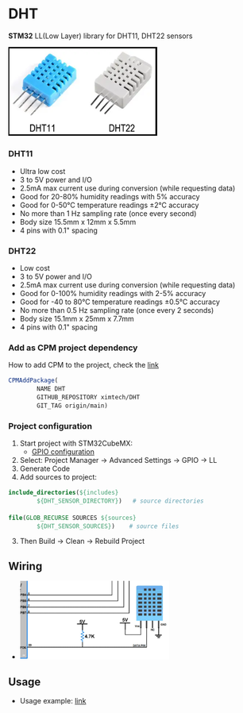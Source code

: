 # DHT

**STM32** LL(Low Layer) library for DHT11, DHT22 sensors

<img src="https://github.com/ximtech/DHT/blob/main/example/dht.PNG" alt="image" width="300"/>

### DHT11

- Ultra low cost
- 3 to 5V power and I/O
- 2.5mA max current use during conversion (while requesting data)
- Good for 20-80% humidity readings with 5% accuracy
- Good for 0-50°C temperature readings ±2°C accuracy
- No more than 1 Hz sampling rate (once every second)
- Body size 15.5mm x 12mm x 5.5mm
- 4 pins with 0.1" spacing

### DHT22

- Low cost
- 3 to 5V power and I/O
- 2.5mA max current use during conversion (while requesting data)
- Good for 0-100% humidity readings with 2-5% accuracy
- Good for -40 to 80°C temperature readings ±0.5°C accuracy
- No more than 0.5 Hz sampling rate (once every 2 seconds)
- Body size 15.1mm x 25mm x 7.7mm
- 4 pins with 0.1" spacing

### Add as CPM project dependency

How to add CPM to the project, check the [link](https://github.com/cpm-cmake/CPM.cmake)

```cmake
CPMAddPackage(
        NAME DHT
        GITHUB_REPOSITORY ximtech/DHT
        GIT_TAG origin/main)
```

### Project configuration

1. Start project with STM32CubeMX:
    * [GPIO configuration](https://github.com/ximtech/DHT/blob/main/example/config.PNG)
2. Select: Project Manager -> Advanced Settings -> GPIO -> LL
3. Generate Code
4. Add sources to project:

```cmake
include_directories(${includes} 
        ${DHT_SENSOR_DIRECTORY})   # source directories

file(GLOB_RECURSE SOURCES ${sources} 
        ${DHT_SENSOR_SOURCES})    # source files
```

3. Then Build -> Clean -> Rebuild Project

## Wiring

- <img src="https://github.com/ximtech/DHT/blob/main/example/wiring.PNG" alt="image" width="300"/>

## Usage

- Usage example: [link](https://github.com/ximtech/DHT/blob/main/example/example.c)